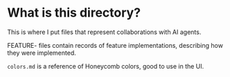 # What is this directory?

This is where I put files that represent collaborations with AI agents.

FEATURE- files contain records of feature implementations, describing how they were implemented.

`colors.md` is a reference of Honeycomb colors, good to use in the UI.